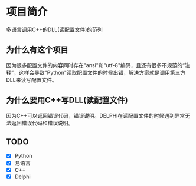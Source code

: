 # 项目简介
多语言调用C++的DLL(读配置文件)的范列

## 为什么有这个项目
因为很多配置文件的内容同时存在"ansi"和"utf-8"编码，且还有很多不规范的“注释”，这样会导致"Python"读取配置文件的时候出错，解决方案就是调用第三方DLL来读写配置文件。

## 为什么要用C++写DLL(读配置文件)
因为C++可以返回错误代码，错误说明。DELPHI在读配置文件的时候遇到异常无法返回错误代码和错误说明。

## TODO
- [x] Python
- [x] 易语言
- [x] C++
- [x] Delphi
